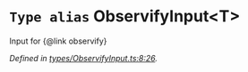 # `Type alias` ObservifyInput\<T>

Input for {@link observify}

*Defined in [types/ObservifyInput.ts:8:26](https://github.com/Alorel/rxutils/blob/b6df7ef/src/types/ObservifyInput.ts#L8).*